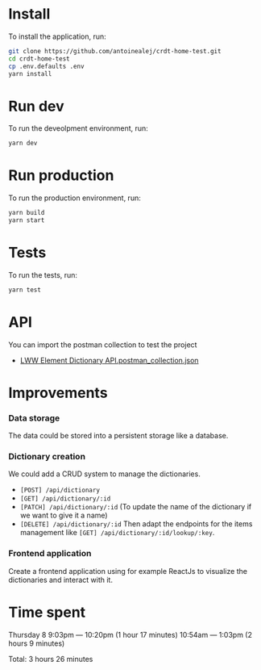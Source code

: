 # Install
To install the application, run:
```bash
git clone https://github.com/antoinealej/crdt-home-test.git
cd crdt-home-test
cp .env.defaults .env
yarn install
```

# Run dev
To run the deveolpment environment, run:
```bash
yarn dev
```

# Run production
To run the production environment, run:
```bash
yarn build
yarn start
```

# Tests
To run the tests, run:
```bash
yarn test
```

# API
You can import the postman collection to test the project 
- [LWW Element Dictionary API.postman_collection.json](./LWW%20Element%20Dictionary%20API.postman_collection.json) 

# Improvements
### Data storage
The data could be stored into a persistent storage like a database.
### Dictionary creation
We could add a CRUD system to manage the dictionaries.
- `[POST] /api/dictionary`
- `[GET] /api/dictionary/:id`
- `[PATCH] /api/dictionary/:id` (To update the name of the dictionary if we want to give it a name)
- `[DELETE] /api/dictionary/:id`
Then adapt the endpoints for the items management like `[GET] /api/dictionary/:id/lookup/:key`.
### Frontend application
Create a frontend application using for example ReactJs to visualize the dictionaries and interact with it.

# Time spent
Thursday 8
9:03pm — 10:20pm (1 hour 17 minutes)
10:54am — 1:03pm (2 hours 9 minutes)

Total: 3 hours 26 minutes